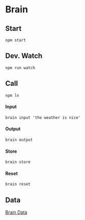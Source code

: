 # Brain

## Start

```npm start```

## Dev. Watch

```npm run watch```

## Call

```npm ln```

#### Input

```brain input 'the weather is nice'```

#### Output

```brain output```

#### Store

```brain store```

#### Reset

```brain reset```

## Data

[Brain Data](./model/model.json)
